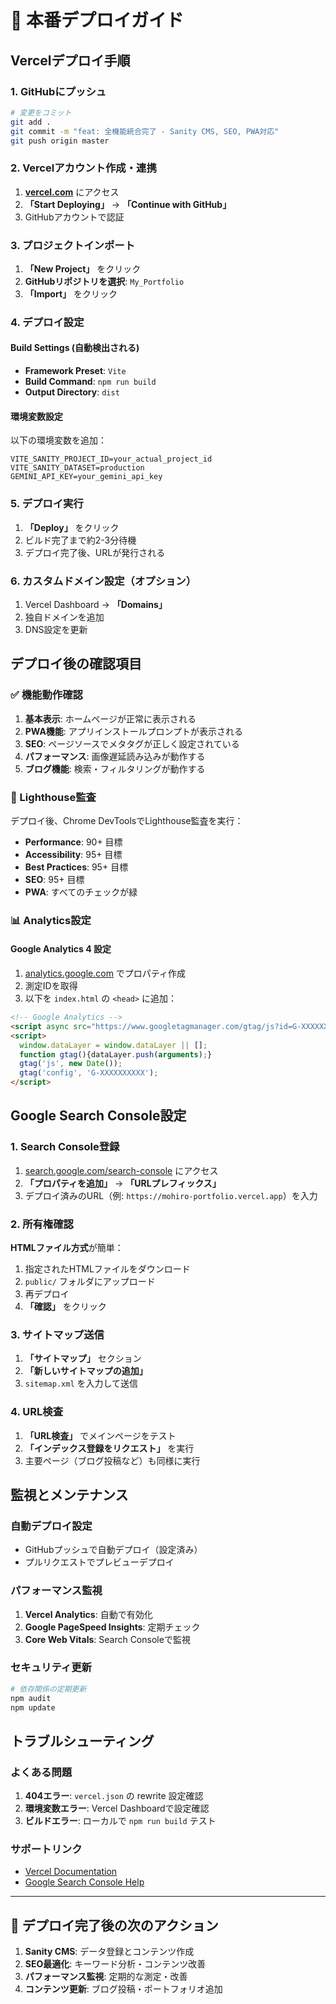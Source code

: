 # 🚀 本番デプロイガイド

## Vercelデプロイ手順

### 1. GitHubにプッシュ

```bash
# 変更をコミット
git add .
git commit -m "feat: 全機能統合完了 - Sanity CMS, SEO, PWA対応"
git push origin master
```

### 2. Vercelアカウント作成・連携

1. **[vercel.com](https://vercel.com/)** にアクセス
2. **「Start Deploying」** → **「Continue with GitHub」**
3. GitHubアカウントで認証

### 3. プロジェクトインポート

1. **「New Project」** をクリック
2. **GitHubリポジトリを選択**: `My_Portfolio`
3. **「Import」** をクリック

### 4. デプロイ設定

#### Build Settings (自動検出される)
- **Framework Preset**: `Vite`
- **Build Command**: `npm run build`
- **Output Directory**: `dist`

#### 環境変数設定
以下の環境変数を追加：

```env
VITE_SANITY_PROJECT_ID=your_actual_project_id
VITE_SANITY_DATASET=production
GEMINI_API_KEY=your_gemini_api_key
```

### 5. デプロイ実行

1. **「Deploy」** をクリック
2. ビルド完了まで約2-3分待機
3. デプロイ完了後、URLが発行される

### 6. カスタムドメイン設定（オプション）

1. Vercel Dashboard → **「Domains」**
2. 独自ドメインを追加
3. DNS設定を更新

## デプロイ後の確認項目

### ✅ 機能動作確認

1. **基本表示**: ホームページが正常に表示される
2. **PWA機能**: アプリインストールプロンプトが表示される
3. **SEO**: ページソースでメタタグが正しく設定されている
4. **パフォーマンス**: 画像遅延読み込みが動作する
5. **ブログ機能**: 検索・フィルタリングが動作する

### 🔧 Lighthouse監査

デプロイ後、Chrome DevToolsでLighthouse監査を実行：

- **Performance**: 90+ 目標
- **Accessibility**: 95+ 目標  
- **Best Practices**: 95+ 目標
- **SEO**: 95+ 目標
- **PWA**: すべてのチェックが緑

### 📊 Analytics設定

#### Google Analytics 4 設定

1. [analytics.google.com](https://analytics.google.com/) でプロパティ作成
2. 測定IDを取得
3. 以下を `index.html` の `<head>` に追加：

```html
<!-- Google Analytics -->
<script async src="https://www.googletagmanager.com/gtag/js?id=G-XXXXXXXXXX"></script>
<script>
  window.dataLayer = window.dataLayer || [];
  function gtag(){dataLayer.push(arguments);}
  gtag('js', new Date());
  gtag('config', 'G-XXXXXXXXXX');
</script>
```

## Google Search Console設定

### 1. Search Console登録

1. [search.google.com/search-console](https://search.google.com/search-console) にアクセス
2. **「プロパティを追加」** → **「URLプレフィックス」**
3. デプロイ済みのURL（例: `https://mohiro-portfolio.vercel.app`）を入力

### 2. 所有権確認

**HTMLファイル方式**が簡単：

1. 指定されたHTMLファイルをダウンロード
2. `public/` フォルダにアップロード  
3. 再デプロイ
4. **「確認」** をクリック

### 3. サイトマップ送信

1. **「サイトマップ」** セクション
2. **「新しいサイトマップの追加」**
3. `sitemap.xml` を入力して送信

### 4. URL検査

1. **「URL検査」** でメインページをテスト
2. **「インデックス登録をリクエスト」** を実行
3. 主要ページ（ブログ投稿など）も同様に実行

## 監視とメンテナンス

### 自動デプロイ設定

- GitHubプッシュで自動デプロイ（設定済み）
- プルリクエストでプレビューデプロイ

### パフォーマンス監視

1. **Vercel Analytics**: 自動で有効化
2. **Google PageSpeed Insights**: 定期チェック
3. **Core Web Vitals**: Search Consoleで監視

### セキュリティ更新

```bash
# 依存関係の定期更新
npm audit
npm update
```

## トラブルシューティング

### よくある問題

1. **404エラー**: `vercel.json` の rewrite 設定確認
2. **環境変数エラー**: Vercel Dashboardで設定確認
3. **ビルドエラー**: ローカルで `npm run build` テスト

### サポートリンク

- [Vercel Documentation](https://vercel.com/docs)
- [Google Search Console Help](https://support.google.com/webmasters)

---

## 🎯 デプロイ完了後の次のアクション

1. **Sanity CMS**: データ登録とコンテンツ作成
2. **SEO最適化**: キーワード分析・コンテンツ改善
3. **パフォーマンス監視**: 定期的な測定・改善
4. **コンテンツ更新**: ブログ投稿・ポートフォリオ追加